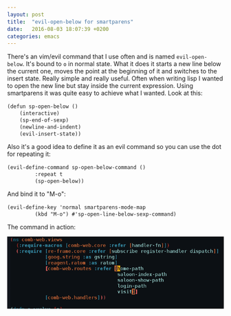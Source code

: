```yaml
---
layout: post
title:  "evil-open-below for smartparens"
date:   2016-08-03 18:07:39 +0200
categories: emacs
---
```

There's an vim/evil command that I use often and is named `evil-open-below`. It's bound to `o` in normal state. What it does it starts a new line below the current one, moves the point at the beginning of it and switches to the insert state. Really simple and really useful. Often when writing lisp I wanted to open the new line but stay inside the current expression. Using smartparens it was quite easy to achieve what I wanted. Look at this:

```elisp
(defun sp-open-below ()
    (interactive)
    (sp-end-of-sexp)
    (newline-and-indent)
    (evil-insert-state))
```

Also it's a good idea to define it as an evil command so you can use the dot for repeating it:

```elisp
(evil-define-command sp-open-below-command ()
         :repeat t
         (sp-open-below))
```

And bind it to "M-o":

```elisp
(evil-define-key 'normal smartparens-mode-map
         (kbd "M-o") #'sp-open-line-below-sexp-command)
```

The command in action:

![Command in action gif](/images/open-below.gif)
